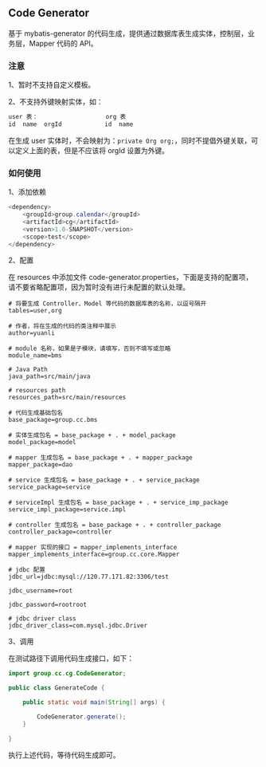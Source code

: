 ## Code Generator
基于 mybatis-generator 的代码生成，提供通过数据库表生成实体，控制层，业务层，Mapper 代码的 API。

### 注意

1、暂时不支持自定义模板。

2、不支持外键映射实体，如：

```txt
user 表：                   org 表     
id  name  orgId            id  name
```

在生成 user 实体时，不会映射为：`private Org org;`，同时不提倡外键关联，可以定义上面的表，但是不应该将 orgId 设置为外键。

### 如何使用

1、添加依赖

```java
<dependency>
    <groupId>group.calendar</groupId>
    <artifactId>cg</artifactId>
    <version>1.0-SNAPSHOT</version>
    <scope>test</scope>
</dependency>
```

2、配置

在 resources 中添加文件 code-generator.properties，下面是支持的配置项，请不要省略配置项，因为暂时没有进行未配置的默认处理。

```properties
# 将要生成 Controller、Model 等代码的数据库表的名称，以逗号隔开
tables=user,org

# 作者，将在生成的代码的类注释中展示
author=yuanli

# module 名称，如果是子模块，请填写，否则不填写或忽略
module_name=bms

# Java Path
java_path=src/main/java

# resources path
resources_path=src/main/resources

# 代码生成基础包名
base_package=group.cc.bms

# 实体生成包名 = base_package + . + model_package
model_package=model

# mapper 生成包名 = base_package + . + mapper_package
mapper_package=dao

# service 生成包名 = base_package + . + service_package
service_package=service

# serviceImpl 生成包名 = base_package + . + service_imp_package
service_impl_package=service.impl

# controller 生成包名 = base_package + . + controller_package
controller_package=controller

# mapper 实现的接口 = mapper_implements_interface
mapper_implements_interface=group.cc.core.Mapper

# jdbc 配置
jdbc_url=jdbc:mysql://120.77.171.82:3306/test

jdbc_username=root

jdbc_password=rootroot

# jdbc driver class
jdbc_driver_class=com.mysql.jdbc.Driver
```

3、调用

在测试路径下调用代码生成接口，如下：

```java
import group.cc.cg.CodeGenerator;

public class GenerateCode {

    public static void main(String[] args) {

        CodeGenerator.generate();
    }

}
```

执行上述代码，等待代码生成即可。